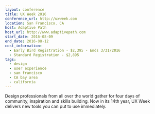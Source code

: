 ```yaml
---
layout: conference
title: UX Week 2016
conference_url: http://uxweek.com
location: San Francisco, CA
host: Adaptive Path
host_url: http://www.adaptivepath.com
start_date: 2016-08-09
end_date: 2016-08-12
cost_information:
  - Early Bird Registration - $2,395 - Ends 3/31/2016
  - Standard Registration - $2,895
tags:
  - design
  - user experience
  - san francisco
  - CA bay area
  - california
---
```


Design professionals from all over the world gather for four days of community,
inspiration and skills building. Now in its 14th year, UX Week delivers new tools
you can put to use immediately.